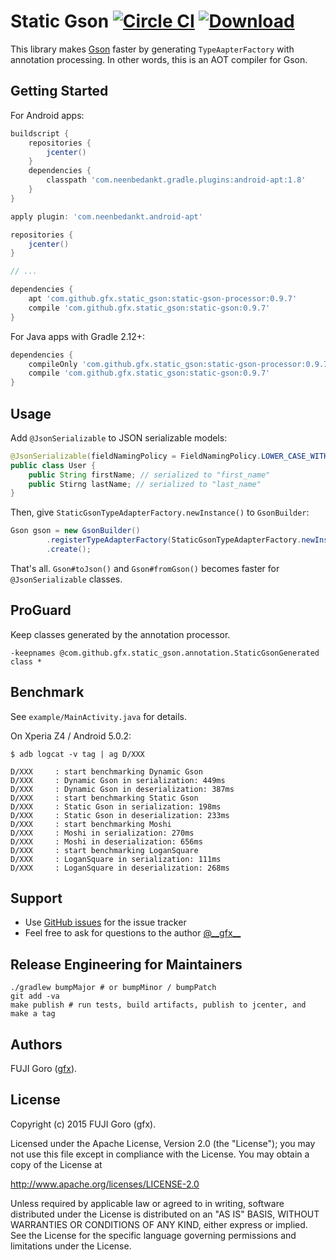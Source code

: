 # Static Gson [![Circle CI](https://circleci.com/gh/gfx/StaticGson.svg?style=svg)](https://circleci.com/gh/gfx/StaticGson) [ ![Download](https://api.bintray.com/packages/gfx/maven/static-gson/images/download.svg) ](https://bintray.com/gfx/maven/static-gson/)

This library makes [Gson](https://github.com/google/gson) faster by generating `TypeAapterFactory` with annotation processing. In other words, this is an AOT compiler for Gson.

## Getting Started

For Android apps:

```gradle
buildscript {
    repositories {
        jcenter()
    }
    dependencies {
        classpath 'com.neenbedankt.gradle.plugins:android-apt:1.8'
    }
}

apply plugin: 'com.neenbedankt.android-apt'

repositories {
    jcenter()
}

// ...

dependencies {
    apt 'com.github.gfx.static_gson:static-gson-processor:0.9.7'
    compile 'com.github.gfx.static_gson:static-gson:0.9.7'
}
```

For Java apps with Gradle 2.12+:

```gradle
dependencies {
    compileOnly 'com.github.gfx.static_gson:static-gson-processor:0.9.7'
    compile 'com.github.gfx.static_gson:static-gson:0.9.7'
}
```

## Usage

Add `@JsonSerializable` to JSON serializable models:

```java
@JsonSerializable(fieldNamingPolicy = FieldNamingPolicy.LOWER_CASE_WITH_UNDERSCORES)
public class User {
    public String firstName; // serialized to "first_name"
    public Stirng lastName; // serialized to "last_name"
}
```

Then, give `StaticGsonTypeAdapterFactory.newInstance()` to `GsonBuilder`:

```java
Gson gson = new GsonBuilder()
        .registerTypeAdapterFactory(StaticGsonTypeAdapterFactory.newInstance())
        .create();
```

That's all. `Gson#toJson()` and `Gson#fromGson()` becomes faster
for `@JsonSerializable` classes.

## ProGuard

Keep classes generated by the annotation processor.

```proguard
-keepnames @com.github.gfx.static_gson.annotation.StaticGsonGenerated class *
```

## Benchmark

See `example/MainActivity.java` for details.

On Xperia Z4 / Android 5.0.2:

```
$ adb logcat -v tag | ag D/XXX

D/XXX     : start benchmarking Dynamic Gson
D/XXX     : Dynamic Gson in serialization: 449ms
D/XXX     : Dynamic Gson in deserialization: 387ms
D/XXX     : start benchmarking Static Gson
D/XXX     : Static Gson in serialization: 198ms
D/XXX     : Static Gson in deserialization: 233ms
D/XXX     : start benchmarking Moshi
D/XXX     : Moshi in serialization: 270ms
D/XXX     : Moshi in deserialization: 656ms
D/XXX     : start benchmarking LoganSquare
D/XXX     : LoganSquare in serialization: 111ms
D/XXX     : LoganSquare in deserialization: 268ms
```

## Support

* Use [GitHub issues](https://github.com/gfx/StaticGson/issues) for the issue tracker
* Feel free to ask for questions to the author [@\_\_gfx\_\_](https://twitter.com/__gfx__)

## Release Engineering for Maintainers

```shell
./gradlew bumpMajor # or bumpMinor / bumpPatch
git add -va
make publish # run tests, build artifacts, publish to jcenter, and make a tag
```

## Authors

FUJI Goro ([gfx](https://github.com/gfx)).

## License

Copyright (c) 2015 FUJI Goro (gfx).

Licensed under the Apache License, Version 2.0 (the "License"); you may not use this file except in compliance with the License. You may obtain a copy of the License at

http://www.apache.org/licenses/LICENSE-2.0

Unless required by applicable law or agreed to in writing, software distributed under the License is distributed on an "AS IS" BASIS, WITHOUT WARRANTIES OR CONDITIONS OF ANY KIND, either express or implied. See the License for the specific language governing permissions and limitations under the License.
